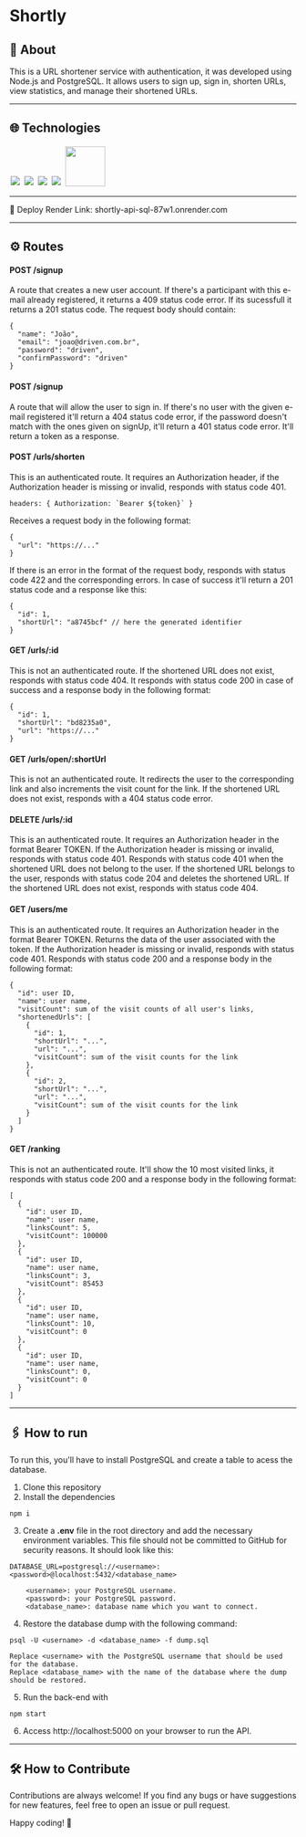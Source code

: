 # Shortly 

## 💠 About

This is a URL shortener service with authentication, it was developed using Node.js and PostgreSQL. It allows users to sign up, sign in, shorten URLs, view statistics, and manage their shortened URLs.

<hr/>

## 🌐 Technologies

<p align='rigth'>
<img style='margin: 2px;' src='https://img.shields.io/badge/Node.js-43853D?style=for-the-badge&logo=node.js&logoColor=white'/>
<img style='margin: 2px;' src='https://img.shields.io/badge/JavaScript-F7DF1E?style=for-the-badge&logo=javascript&logoColor=black'/>
<img style='margin: 2px;' src='https://img.shields.io/badge/express.js-%23404d59.svg?style=for-the-badge&logo=express&logoColor=%2361DAFB'/>
<img style='margin: 2px;' src='https://img.shields.io/badge/postgres-%234ea94b.svg?style=for-the-badge&logo=postgresql&logoColor=white'>
<img style='margin: 2px; width:70px' src='https://img.shields.io/badge/NPM-%23CB3837.svg?style=for-the-badge&logo=npm&logoColor=white/'>
</p>

<hr/>

🔸 Deploy Render Link: shortly-api-sql-87w1.onrender.com

<hr/>

## ⚙️ Routes

#### <span style='font-weight:bold;'>POST</span> /signup

A route that creates a new user account. If there's a participant with this e-mail already registered, it returns a 409 status code error. If its sucessfull it returns a 201 status code. The request body should contain:

```
{
  "name": "João",
  "email": "joao@driven.com.br",
  "password": "driven",
  "confirmPassword": "driven"
}
```

#### <span style='font-weight:bold;'>POST</span> /signup

A route that will allow the user to sign in. If there's no user with the given e-mail registered it'll return a 404 status code error, if the password doesn't match with the ones given on signUp, it'll return a 401 status code error. It'll return a token as a response.

#### <span style='font-weight:bold;'>POST</span> /urls/shorten

This is an authenticated route. It requires an Authorization header, if the Authorization header is missing or invalid, responds with status code 401.

```
headers: { Authorization: `Bearer ${token}` }
```

Receives a request body in the following format:

```
{
  "url": "https://..."
}
```
If there is an error in the format of the request body, responds with status code 422 and the corresponding errors. In case of success it'll return a 201 status code and a response like this:

```
{
  "id": 1,
  "shortUrl": "a8745bcf" // here the generated identifier
}
```

#### <span style='font-weight:bold;'>GET</span> /urls/:id
This is not an authenticated route. If the shortened URL does not exist, responds with status code 404. It responds with status code 200 in case of success and a response body in the following format:

```
{
  "id": 1,
  "shortUrl": "bd8235a0",
  "url": "https://..."
}
```

#### <span style='font-weight:bold;'>GET</span> /urls/open/:shortUrl
This is not an authenticated route. It redirects the user to the corresponding link and also increments the visit count for the link. If the shortened URL does not exist, responds with a 404 status code error.

#### <span style='font-weight:bold;'>DELETE</span> /urls/:id
This is an authenticated route. It requires an Authorization header in the format Bearer TOKEN. If the Authorization header is missing or invalid, responds with status code 401. Responds with status code 401 when the shortened URL does not belong to the user. If the shortened URL belongs to the user, responds with status code 204 and deletes the shortened URL. If the shortened URL does not exist, responds with status code 404.

#### <span style='font-weight:bold;'>GET</span> /users/me
This is an authenticated route. It requires an Authorization header in the format Bearer TOKEN. Returns the data of the user associated with the token. If the Authorization header is missing or invalid, responds with status code 401. Responds with status code 200 and a response body in the following format:

```
{
  "id": user ID,
  "name": user name,
  "visitCount": sum of the visit counts of all user's links,
  "shortenedUrls": [
    {
      "id": 1,
      "shortUrl": "...",
      "url": "...",
      "visitCount": sum of the visit counts for the link
    },
    {
      "id": 2,
      "shortUrl": "...",
      "url": "...",
      "visitCount": sum of the visit counts for the link
    }
  ]
}
```

#### <span style='font-weight:bold;'>GET</span> /ranking
This is not an authenticated route. It'll show the 10 most visited links, it responds with status code 200 and a response body in the following format:

```
[
  {
    "id": user ID,
    "name": user name,
    "linksCount": 5,
    "visitCount": 100000
  },
  {
    "id": user ID,
    "name": user name,
    "linksCount": 3,
    "visitCount": 85453
  },
  {
    "id": user ID,
    "name": user name,
    "linksCount": 10,
    "visitCount": 0
  },
  {
    "id": user ID,
    "name": user name,
    "linksCount": 0,
    "visitCount": 0
  }
]
```

<hr/>

## 🖇 How to run

To run this, you'll have to install PostgreSQL and create a table to acess the database.

1. Clone this repository
2. Install the dependencies

```
npm i
```

3. Create a **.env** file in the root directory and add the necessary environment variables. This file should not be committed to GitHub for security reasons. It should look like this:

```
DATABASE_URL=postgresql://<username>:<password>@localhost:5432/<database_name>

    <username>: your PostgreSQL username.
    <password>: your PostgreSQL password.
    <database_name>: database name which you want to connect.
```

4. Restore the database dump with the following command:

```
psql -U <username> -d <database_name> -f dump.sql

Replace <username> with the PostgreSQL username that should be used for the database.
Replace <database_name> with the name of the database where the dump should be restored.
```

5. Run the back-end with

```
npm start
```

6. Access http://localhost:5000 on your browser to run the API.

<hr/>

## 🛠️ How to Contribute
Contributions are always welcome! If you find any bugs or have suggestions for new features, feel free to open an issue or pull request.

Happy coding! 🚀
